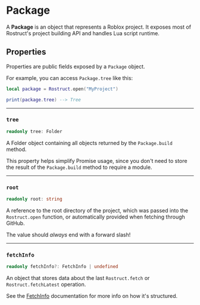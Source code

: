 # Package

A **Package** is an object that represents a Roblox project. It exposes most of Rostruct's project building API and handles Lua script runtime.

## Properties

Properties are public fields exposed by a `Package` object.

For example, you can access `Package.tree` like this:

``` lua
local package = Rostruct.open("MyProject")

print(package.tree) --> Tree
```

---

### `tree` <span class="base-tag read-only-tag"></span>

``` ts
readonly tree: Folder
```

A Folder object containing all objects returned by the `Package.build` method.

This property helps simplify Promise usage, since you don't need to store the result of the `Package.build` method to require a module.

---

### `root` <span class="base-tag read-only-tag"></span>

``` ts
readonly root: string
```

A reference to the root directory of the project, which was passed into the `Rostruct.open` function, or automatically provided when fetching through GitHub.

The value should *always* end with a forward slash!

---

### `fetchInfo` <span class="base-tag read-only-tag"></span>

``` ts
readonly fetchInfo?: FetchInfo | undefined
```

An object that stores data about the last `Rostruct.fetch` or `Rostruct.fetchLatest` operation.

See the [FetchInfo](../types.md#fetchinfo) documentation for more info on how it's structured.

